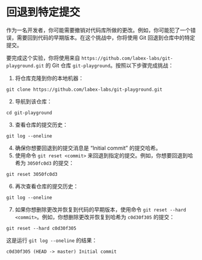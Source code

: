 # 回退到特定提交

作为一名开发者，你可能需要撤销对代码库所做的更改。例如，你可能犯了一个错误，需要回到代码的早期版本。在这个挑战中，你将使用 Git 回退到仓库中的特定提交。

要完成这个实验，你将使用来自 `https://github.com/labex-labs/git-playground.git` 的 Git 仓库 `git-playground`。按照以下步骤完成挑战：

1. 将仓库克隆到你的本地机器：

```shell
git clone https://github.com/labex-labs/git-playground.git
```

2. 导航到该仓库：

```shell
cd git-playground
```

3. 查看仓库的提交历史：

```shell
git log --oneline
```

4. 确保你想要回退到的提交消息是 “Initial commit” 的提交哈希。
5. 使用命令 `git reset <commit>` 来回退到指定的提交。例如，你想要回退到哈希为 `3050fc0d3` 的提交：

```shell
git reset 3050fc0d3
```

6. 再次查看仓库的提交历史：

```shell
git log --oneline
```

7. 如果你想删除更改并恢复到代码的早期版本，使用命令 `git reset --hard <commit>`。例如，你想删除更改并恢复到哈希为 `c0d30f305` 的提交：

```shell
git reset --hard c0d30f305
```

这是运行 `git log --oneline` 的结果：

```shell
c0d30f305 (HEAD -> master) Initial commit
```
